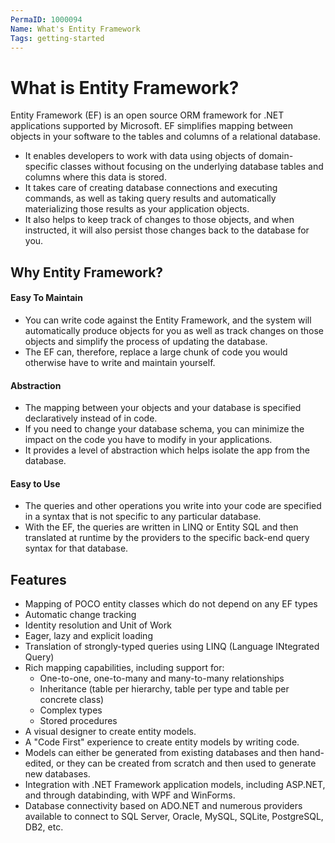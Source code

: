 ```yaml
---
PermaID: 1000094
Name: What's Entity Framework
Tags: getting-started
---
```


# What is Entity Framework?

Entity Framework (EF) is an open source ORM framework for .NET applications supported by Microsoft. EF simplifies mapping between objects in your software to the tables and columns of a relational database.

 - It enables developers to work with data using objects of domain-specific classes without focusing on the underlying database tables and columns where this data is stored.
 - It takes care of creating database connections and executing commands, as well as taking query results and automatically materializing those results as your application objects.
 - It also helps to keep track of changes to those objects, and when instructed, it will also persist those changes back to the database for you.

## Why Entity Framework?

#### Easy To Maintain

 - You can write code against the Entity Framework, and the system will automatically produce objects for you as well as track changes on those objects and simplify the process of updating the database. 
 - The EF can, therefore, replace a large chunk of code you would otherwise have to write and maintain yourself. 

#### Abstraction

 - The mapping between your objects and your database is specified declaratively instead of in code. 
 - If you need to change your database schema, you can minimize the impact on the code you have to modify in your applications.
 - It provides a level of abstraction which helps isolate the app from the database.

#### Easy to Use

 - The queries and other operations you write into your code are specified in a syntax that is not specific to any particular database.
 - With the EF, the queries are written in LINQ or Entity SQL and then translated at runtime by the providers to the specific back-end query syntax for that database.

## Features

 - Mapping of POCO entity classes which do not depend on any EF types
 - Automatic change tracking
 - Identity resolution and Unit of Work
 - Eager, lazy and explicit loading
 - Translation of strongly-typed queries using LINQ (Language INtegrated Query)
 - Rich mapping capabilities, including support for:
   - One-to-one, one-to-many and many-to-many relationships
   - Inheritance (table per hierarchy, table per type and table per concrete class)
   - Complex types
   - Stored procedures
 - A visual designer to create entity models.
 - A "Code First" experience to create entity models by writing code.
 - Models can either be generated from existing databases and then hand-edited, or they can be created from scratch and then used to generate new databases.
 - Integration with .NET Framework application models, including ASP.NET, and through databinding, with WPF and WinForms.
 - Database connectivity based on ADO.NET and numerous providers available to connect to SQL Server, Oracle, MySQL, SQLite, PostgreSQL, DB2, etc.